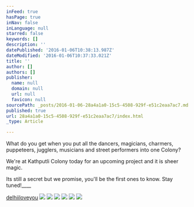 ```yaml
---
inFeed: true
hasPage: true
inNav: false
inLanguage: null
starred: false
keywords: []
description: ''
datePublished: '2016-01-06T10:38:13.987Z'
dateModified: '2016-01-06T10:37:33.021Z'
title: ''
author: []
authors: []
publisher:
  name: null
  domain: null
  url: null
  favicon: null
sourcePath: _posts/2016-01-06-28a4a1a0-15c5-4508-929f-e51c2eaa7ac7.md
published: true
url: 28a4a1a0-15c5-4508-929f-e51c2eaa7ac7/index.html
_type: Article

---
```

What do you get when you put all the dancers, magicians, charmers, puppeteers, jugglers, musicians and street performers into one Colony?

We're at Kathputli Colony today for an upcoming project and it is sheer magic.

Its still a secret but we promise, you'll be the first ones to know. Stay tuned!____

[delhiiloveyou‬][0]
![](https://the-grid-user-content.s3-us-west-2.amazonaws.com/db8899d1-6237-4042-bb66-5eed06e16c82.jpg)
![](https://the-grid-user-content.s3-us-west-2.amazonaws.com/f4b9bdbd-35e2-4607-bb90-ffaa1d7cd577.jpg)
![](https://the-grid-user-content.s3-us-west-2.amazonaws.com/c139f0bb-05cc-4eb7-b993-5e8276324bbc.jpg)
![](https://the-grid-user-content.s3-us-west-2.amazonaws.com/6de6d8bf-cc9d-4d50-acbd-d364f0542f53.jpg)
![](https://the-grid-user-content.s3-us-west-2.amazonaws.com/98114003-6425-459d-ad8d-3479548f058e.jpg)
![](https://the-grid-user-content.s3-us-west-2.amazonaws.com/d5f9e675-708a-452a-90c5-8defdcf15302.jpg)

[0]: https://www.facebook.com/hashtag/delhiiloveyou?source=feed_text&story_id=1002685773141425